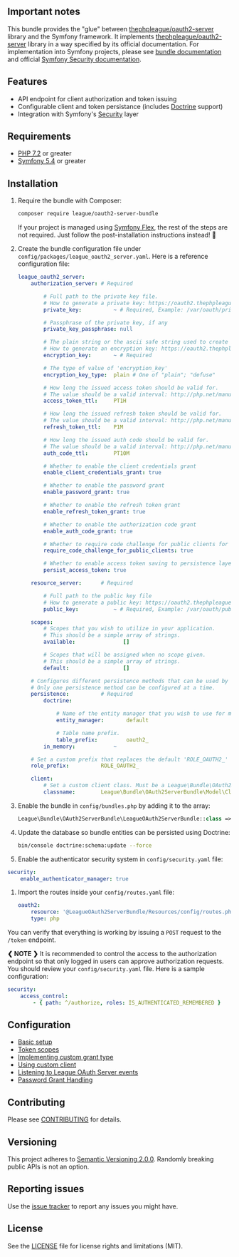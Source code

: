 ## Important notes

This bundle provides the "glue" between  [thephpleague/oauth2-server](https://github.com/thephpleague/oauth2-server) library and the Symfony framework.
It implements [thephpleague/oauth2-server](https://github.com/thephpleague/oauth2-server) library in a way specified by its official documentation.
For implementation into Symfony projects, please see [bundle documentation](basic-setup.md) and official [Symfony Security documentation](https://symfony.com/doc/current/security.html).

## Features

* API endpoint for client authorization and token issuing
* Configurable client and token persistance (includes [Doctrine](https://www.doctrine-project.org/) support)
* Integration with Symfony's [Security](https://symfony.com/doc/current/security.html) layer

## Requirements

* [PHP 7.2](http://php.net/releases/7_2_0.php) or greater
* [Symfony 5.4](https://symfony.com/roadmap/5.4) or greater

## Installation

1. Require the bundle with Composer:

    ```sh
    composer require league/oauth2-server-bundle
    ```

    If your project is managed using [Symfony Flex](https://github.com/symfony/flex), the rest of the steps are not required. Just follow the post-installation instructions instead! :tada:

1. Create the bundle configuration file under `config/packages/league_oauth2_server.yaml`. Here is a reference configuration file:

    ```yaml
    league_oauth2_server:
        authorization_server: # Required

            # Full path to the private key file.
            # How to generate a private key: https://oauth2.thephpleague.com/installation/#generating-public-and-private-keys
            private_key:          ~ # Required, Example: /var/oauth/private.key

            # Passphrase of the private key, if any
            private_key_passphrase: null

            # The plain string or the ascii safe string used to create a Defuse\Crypto\Key to be used as an encryption key.
            # How to generate an encryption key: https://oauth2.thephpleague.com/installation/#string-password
            encryption_key:       ~ # Required

            # The type of value of 'encryption_key'
            encryption_key_type:  plain # One of "plain"; "defuse"

            # How long the issued access token should be valid for.
            # The value should be a valid interval: http://php.net/manual/en/dateinterval.construct.php#refsect1-dateinterval.construct-parameters
            access_token_ttl:     PT1H

            # How long the issued refresh token should be valid for.
            # The value should be a valid interval: http://php.net/manual/en/dateinterval.construct.php#refsect1-dateinterval.construct-parameters
            refresh_token_ttl:    P1M

            # How long the issued auth code should be valid for.
            # The value should be a valid interval: http://php.net/manual/en/dateinterval.construct.php#refsect1-dateinterval.construct-parameters
            auth_code_ttl:        PT10M

            # Whether to enable the client credentials grant
            enable_client_credentials_grant: true

            # Whether to enable the password grant
            enable_password_grant: true

            # Whether to enable the refresh token grant
            enable_refresh_token_grant: true

            # Whether to enable the authorization code grant
            enable_auth_code_grant: true

            # Whether to require code challenge for public clients for the auth code grant
            require_code_challenge_for_public_clients: true

            # Whether to enable access token saving to persistence layer (default to true)
            persist_access_token: true

        resource_server:      # Required

            # Full path to the public key file
            # How to generate a public key: https://oauth2.thephpleague.com/installation/#generating-public-and-private-keys
            public_key:           ~ # Required, Example: /var/oauth/public.key

        scopes:
            # Scopes that you wish to utilize in your application.
            # This should be a simple array of strings.
            available:               []

            # Scopes that will be assigned when no scope given.
            # This should be a simple array of strings.
            default:                 []

        # Configures different persistence methods that can be used by the bundle for saving client and token data.
        # Only one persistence method can be configured at a time.
        persistence:          # Required
            doctrine:

                # Name of the entity manager that you wish to use for managing clients and tokens.
                entity_manager:       default

                # Table name prefix.
                table_prefix:         oauth2_
            in_memory:            ~

        # Set a custom prefix that replaces the default 'ROLE_OAUTH2_' role prefix
        role_prefix:          ROLE_OAUTH2_

        client:
            # Set a custom client class. Must be a League\Bundle\OAuth2ServerBundle\Model\Client
            classname:        League\Bundle\OAuth2ServerBundle\Model\Client
    ```

1. Enable the bundle in `config/bundles.php` by adding it to the array:

    ```php
    League\Bundle\OAuth2ServerBundle\LeagueOAuth2ServerBundle::class => ['all' => true]
    ```

1. Update the database so bundle entities can be persisted using Doctrine:

    ```sh
    bin/console doctrine:schema:update --force
    ```

1. Enable the authenticator security system in `config/security.yaml` file:

```yaml
security:
    enable_authenticator_manager: true
```

1. Import the routes inside your `config/routes.yaml` file:

    ```yaml
    oauth2:
        resource: '@LeagueOAuth2ServerBundle/Resources/config/routes.php'
        type: php
    ```

You can verify that everything is working by issuing a `POST` request to the `/token` endpoint.

**❮ NOTE ❯** It is recommended to control the access to the authorization endpoint
so that only logged in users can approve authorization requests.
You should review your `config/security.yaml` file. Here is a sample configuration:

```yaml
security:
    access_control:
        - { path: ^/authorize, roles: IS_AUTHENTICATED_REMEMBERED }
```

## Configuration

* [Basic setup](basic-setup.md)
* [Token scopes](token-scopes.md)
* [Implementing custom grant type](implementing-custom-grant-type.md)
* [Using custom client](using-custom-client.md)
* [Listening to League OAuth Server events](listening-to-league-events.md)
* [Password Grant Handling](password-grant-handling.md)

## Contributing

Please see [CONTRIBUTING](/CONTRIBUTING.md) for details.

## Versioning

This project adheres to [Semantic Versioning 2.0.0](https://semver.org/). Randomly breaking public APIs is not an option.

## Reporting issues

Use the [issue tracker](https://github.com/thephpleague/oauth2-server-bundle/issues) to report any issues you might have.

## License

See the [LICENSE](/LICENSE) file for license rights and limitations (MIT).
